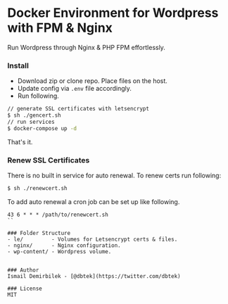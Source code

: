 Docker Environment for Wordpress with FPM & Nginx
===

Run Wordpress through Nginx & PHP FPM effortlessly.


### Install
- Download zip or clone repo. Place files on the host.
- Update config via `.env` file accordingly.
- Run following.

```bash
// generate SSL certificates with letsencrypt
$ sh ./gencert.sh
// run services
$ docker-compose up -d
```

That's it.

### Renew SSL Certificates
There is no built in service for auto renewal. To renew certs run following:

```bash
$ sh ./renewcert.sh
```

To add auto renewal a cron job can be set up like following.

```
43 6 * * * /path/to/renewcert.sh
``

### Folder Structure
- le/         - Volumes for Letsencrypt certs & files.
- nginx/      - Nginx configuration.
- wp-content/ - Wordpress volume.


### Author 
Ismail Demirbilek - [@dbtek](https://twitter.com/dbtek)

### License
MIT

